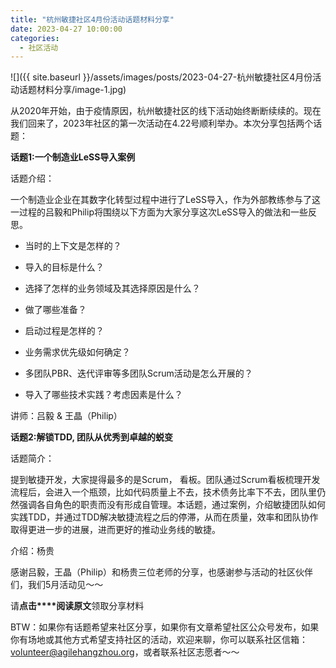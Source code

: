 ```yaml
---
title: "杭州敏捷社区4月份活动话题材料分享"
date: 2023-04-27 10:00:00
categories:
  - 社区活动
---
```

![]({{ site.baseurl }}/assets/images/posts/2023-04-27-杭州敏捷社区4月份活动话题材料分享/image-1.jpg)

从2020年开始，由于疫情原因，杭州敏捷社区的线下活动始终断断续续的。现在我们回来了，2023年社区的第一次活动在4.22号顺利举办。本次分享包括两个话题：

**话题1:一个制造业LeSS导入案例**

话题介绍：

一个制造业企业在其数字化转型过程中进行了LeSS导入，作为外部教练参与了这一过程的吕毅和Philip将围绕以下方面为大家分享这次LeSS导入的做法和一些反思。

- 当时的上下文是怎样的？

- 导入的目标是什么？

- 选择了怎样的业务领域及其选择原因是什么？

- 做了哪些准备？

- 启动过程是怎样的？

- 业务需求优先级如何确定？

- 多团队PBR、迭代评审等多团队Scrum活动是怎么开展的？

- 导入了哪些技术实践？考虑因素是什么？

讲师：吕毅 & 王晶（Philip）

**话题2:解锁TDD, 团队从优秀到卓越的蜕变**

话题简介：

提到敏捷开发，大家提得最多的是Scrum， 看板。团队通过Scrum看板梳理开发流程后，会进入一个瓶颈，比如代码质量上不去，技术债务比率下不去，团队里仍然强调各自角色的职责而没有形成自管理。本话题，通过案例，介绍敏捷团队如何实践TDD，并通过TDD解决敏捷流程之后的停滞，从而在质量，效率和团队协作取得更进一步的进展，进而更好的推动业务线的敏捷。

介绍：杨贵

感谢吕毅，王晶（Philip）和杨贵三位老师的分享，也感谢参与活动的社区伙伴们，我们5月活动见～～

请**点击****阅读原文**领取分享材料

BTW：如果你有话题希望来社区分享，如果你有文章希望社区公众号发布，如果你有场地或其他方式希望支持社区的活动，欢迎来聊，你可以联系社区信箱：volunteer@agilehangzhou.org，或者联系社区志愿者～～